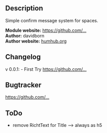 ## Description

Simple confirm message system for spaces.

__Module website:__ <https://github.com/...>  
__Author:__ davidborn  
__Author website:__ [humhub.org](http://humhub.org)

## Changelog
v 0.0.1:
    - First Try
<https://github.com/...>

## Bugtracker

<https://github.com/...>

## ToDo
- remove RichtText for Title --> always as h5